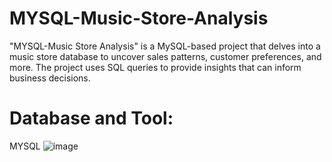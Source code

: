 # MYSQL-Music-Store-Analysis
 "MYSQL-Music Store Analysis" is a MySQL-based project that delves into a music store database to uncover sales patterns, customer preferences, and more. The project uses SQL queries to provide insights that can inform business decisions.

 # Database and Tool:
 MYSQL
![image](https://github.com/himanshuwarudkar9/MYSQL-Music-Store-Analysis/assets/134875100/cd51a992-4d28-4a38-a907-f7d7c015dacf)
